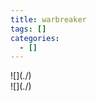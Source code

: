 ```yaml
---
title: warbreaker
tags: []
categories:
  - []
---
```

<!-- more --><div class="embedded-image-left">![](./)</div><div class="embedded-image-right">![](./)</div>